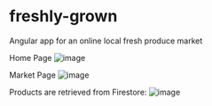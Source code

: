 # freshly-grown
Angular app for an online local fresh produce market

Home Page
![image](https://user-images.githubusercontent.com/96740056/236580408-8835e92a-370d-42a1-b6ce-b89399a5cd4b.png)

Market Page
![image](https://user-images.githubusercontent.com/96740056/236580557-ba48f708-e44e-4a62-99b5-919a72ceabfe.png)

Products are retrieved from Firestore:
![image](https://user-images.githubusercontent.com/96740056/236580909-91a14b78-2a69-4ab9-8c90-3dd2d518d40b.png)

